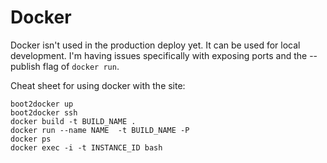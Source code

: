 # Docker

Docker isn't used in the production deploy yet. It can be used for local development. I'm having issues specifically with exposing ports and the --publish flag of `docker run`.

Cheat sheet for using docker with the site:

```
boot2docker up
boot2docker ssh
docker build -t BUILD_NAME .
docker run --name NAME  -t BUILD_NAME -P
docker ps
docker exec -i -t INSTANCE_ID bash
```

